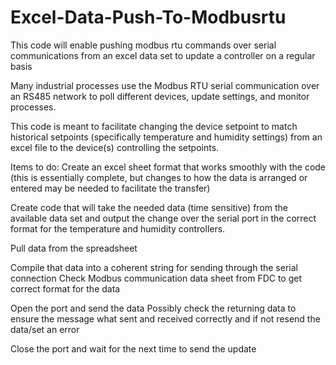 # Excel-Data-Push-To-Modbusrtu
This code will enable pushing modbus rtu commands over serial communications from an excel data set to update a controller on a regular basis

Many industrial processes use the Modbus RTU serial communication over an RS485 network to poll different devices, update settings, and
monitor processes.

This code is meant to facilitate changing the device setpoint to match historical setpoints (specifically temperature and humidity settings) from an excel file to the device(s) controlling the setpoints.

Items to do:
Create an excel sheet format that works smoothly with the code (this is essentially complete, but changes to how the data is arranged or entered
may be needed to facilitate the transfer)

Create code that will take the needed data (time sensitive) from the available data set and output the change over the serial port in the
correct format for the temperature and humidity controllers.

  Pull data from the spreadsheet
  
  Compile that data into a coherent string for sending through the serial connection
    Check Modbus communication data sheet from FDC to get correct format for the data
  
  Open the port and send the data
    Possibly check the returning data to ensure the message what sent and received correctly and if not resend the data/set an error
  
  Close the port and wait for the next time to send the update
  

